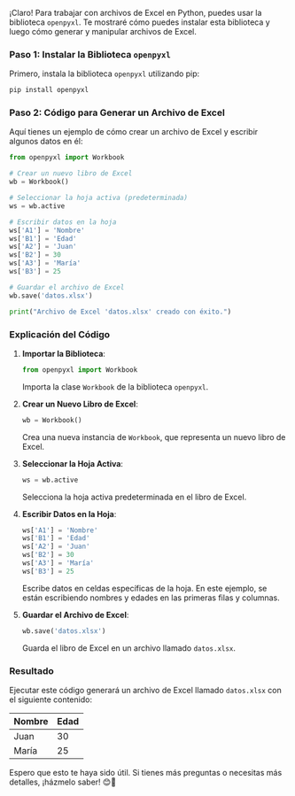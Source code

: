 ¡Claro! Para trabajar con archivos de Excel en Python, puedes usar la biblioteca `openpyxl`. Te mostraré cómo puedes instalar esta biblioteca y luego cómo generar y manipular archivos de Excel.

### Paso 1: Instalar la Biblioteca `openpyxl`

Primero, instala la biblioteca `openpyxl` utilizando pip:

```sh
pip install openpyxl
```

### Paso 2: Código para Generar un Archivo de Excel

Aquí tienes un ejemplo de cómo crear un archivo de Excel y escribir algunos datos en él:

```python
from openpyxl import Workbook

# Crear un nuevo libro de Excel
wb = Workbook()

# Seleccionar la hoja activa (predeterminada)
ws = wb.active

# Escribir datos en la hoja
ws['A1'] = 'Nombre'
ws['B1'] = 'Edad'
ws['A2'] = 'Juan'
ws['B2'] = 30
ws['A3'] = 'María'
ws['B3'] = 25

# Guardar el archivo de Excel
wb.save('datos.xlsx')

print("Archivo de Excel 'datos.xlsx' creado con éxito.")
```

### Explicación del Código

1. **Importar la Biblioteca**: 
   ```python
   from openpyxl import Workbook
   ```
   Importa la clase `Workbook` de la biblioteca `openpyxl`.

2. **Crear un Nuevo Libro de Excel**:
   ```python
   wb = Workbook()
   ```
   Crea una nueva instancia de `Workbook`, que representa un nuevo libro de Excel.

3. **Seleccionar la Hoja Activa**:
   ```python
   ws = wb.active
   ```
   Selecciona la hoja activa predeterminada en el libro de Excel.

4. **Escribir Datos en la Hoja**:
   ```python
   ws['A1'] = 'Nombre'
   ws['B1'] = 'Edad'
   ws['A2'] = 'Juan'
   ws['B2'] = 30
   ws['A3'] = 'María'
   ws['B3'] = 25
   ```
   Escribe datos en celdas específicas de la hoja. En este ejemplo, se están escribiendo nombres y edades en las primeras filas y columnas.

5. **Guardar el Archivo de Excel**:
   ```python
   wb.save('datos.xlsx')
   ```
   Guarda el libro de Excel en un archivo llamado `datos.xlsx`.

### Resultado

Ejecutar este código generará un archivo de Excel llamado `datos.xlsx` con el siguiente contenido:

| Nombre | Edad |
|--------|------|
| Juan   | 30   |
| María  | 25   |

Espero que esto te haya sido útil. Si tienes más preguntas o necesitas más detalles, ¡házmelo saber! 😊🚀
